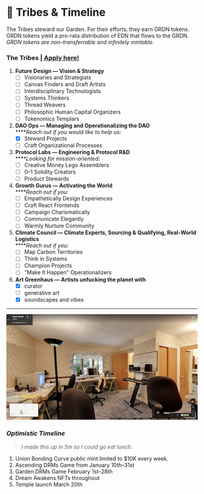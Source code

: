 # 🌟 Tribes & Timeline

The Tribes steward our Garden. For their efforts, they earn GRDN tokens. GRDN tokens yield a pro-rata distribution of EDN that flows to the GRDN. _GRDN tokens are non-transferrable and infinitely mintable._

### The Tribes | [Apply here!](https://edendao.typeform.com/vision-quest)

1. **Future Design — Vision & Strategy**
   * [ ] Visionaries and Strategists
   * [ ] Canvas Finders and Draft Artists
   * [ ] Interdisciplinary Technologists
   * [ ] Systems Thinkers
   * [ ] Thread Weavers
   * [ ] Philosophic Human Capital Organizers
   * [ ] Tokenomics Templars
2. **DAO Ops — Managing and Operationalizing the DAO**\
   ****_Reach out if you would like to help us:_
   * [x] Steward Projects
   * [ ] Craft Organizational Processes
3. **Protocol Labs — Engineering & Protocol R\&D**\
   ****_Looking for mission-oriented:_
   * [ ] Creative Money Lego Assemblers
   * [ ] 0–1 Solidity Creators
   * [ ] Product Stewards
4. **Growth Gurus — Activating the World**\
   ****_Reach out if you:_
   * [ ] Empathetically Design Experiences
   * [ ] Craft React Frontends
   * [ ] Campaign Charismatically
   * [ ] Communicate Elegantly
   * [ ] Warmly Nurture Community
5. **Climate Council — Climate Experts, Sourcing & Qualifying, Real-World Logistics**\
   ****_Reach out if you:_
   * [ ] Map Carbon Territories
   * [ ] Think in Systems
   * [ ] Champion Projects
   * [ ] "Make It Happen" Operationalizers
6. **Art Greenhaus — Artists unfucking the planet with**
   * [x] curator
   * [ ] generative art
   * [x] soundscapes and vibes

****

!["Working with the garage door open"](<../.gitbook/assets/image (13).png>)

### _Optimistic Timeline_

> _I made this up in 5m so I could go eat lunch._

1. Union Bonding Curve public mint limited to $10K every week.
2. Ascending DRMs Game from January 10th–31st
3. Garden DRMs Game February 1st–28th
4. Dream Awakens NFTs throughout
5. Temple launch March 20th
